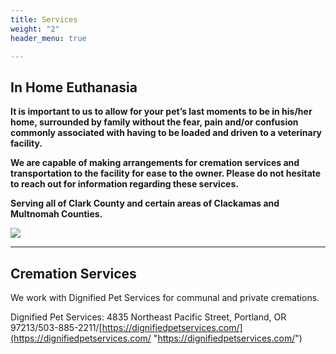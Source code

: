 ```yaml
---
title: Services
weight: "2"
header_menu: true

---
```

## In Home Euthanasia

**It is important to us to allow for your pet’s last moments to be in his/her home, surrounded by family without the fear, pain and/or confusion commonly associated with having to be loaded and driven to a veterinary facility.**

**We are capable of making arrangements for cremation services and transportation to the facility for ease to the owner. Please do not hesitate to reach out for information regarding these services.**

**Serving all of Clark County and certain areas of Clackamas and Multnomah Counties.**

![](/images/evie_louie.jpg)

***

## Cremation Services

We work with Dignified Pet Services for communal and private cremations.

Dignified Pet Services: 4835 Northeast Pacific Street, Portland, OR 97213/503-885-2211/[https://dignifiedpetservices.com/](https://dignifiedpetservices.com/ "https://dignifiedpetservices.com/")